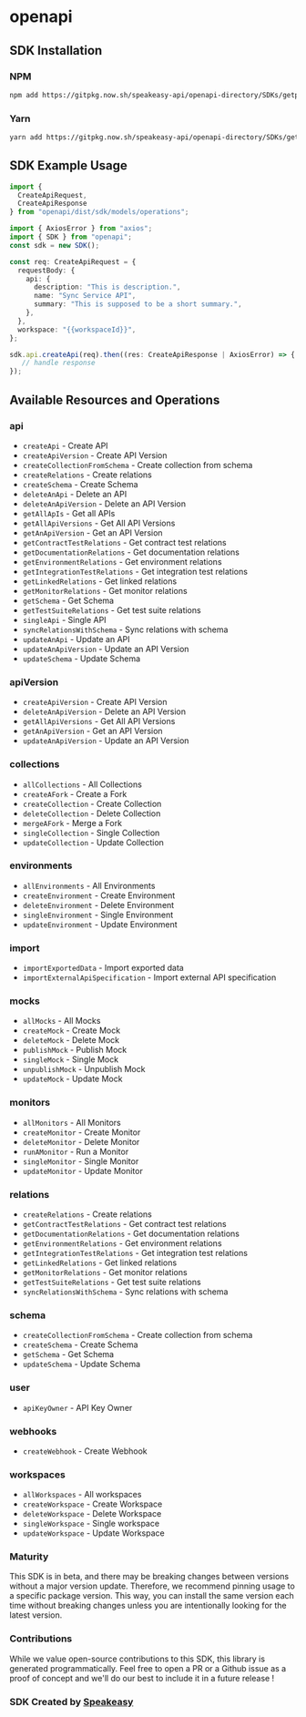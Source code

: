 # openapi

<!-- Start SDK Installation -->
## SDK Installation

### NPM

```bash
npm add https://gitpkg.now.sh/speakeasy-api/openapi-directory/SDKs/getpostman.com/1.20.0/typescript
```

### Yarn

```bash
yarn add https://gitpkg.now.sh/speakeasy-api/openapi-directory/SDKs/getpostman.com/1.20.0/typescript
```
<!-- End SDK Installation -->

## SDK Example Usage
<!-- Start SDK Example Usage -->
```typescript
import {
  CreateApiRequest,
  CreateApiResponse
} from "openapi/dist/sdk/models/operations";

import { AxiosError } from "axios";
import { SDK } from "openapi";
const sdk = new SDK();

const req: CreateApiRequest = {
  requestBody: {
    api: {
      description: "This is description.",
      name: "Sync Service API",
      summary: "This is supposed to be a short summary.",
    },
  },
  workspace: "{{workspaceId}}",
};

sdk.api.createApi(req).then((res: CreateApiResponse | AxiosError) => {
   // handle response
});
```
<!-- End SDK Example Usage -->

<!-- Start SDK Available Operations -->
## Available Resources and Operations


### api

* `createApi` - Create API
* `createApiVersion` - Create API Version
* `createCollectionFromSchema` - Create collection from schema
* `createRelations` - Create relations
* `createSchema` - Create Schema
* `deleteAnApi` - Delete an API
* `deleteAnApiVersion` - Delete an API Version
* `getAllApIs` - Get all APIs
* `getAllApiVersions` - Get All API Versions
* `getAnApiVersion` - Get an API Version
* `getContractTestRelations` - Get contract test relations
* `getDocumentationRelations` - Get  documentation relations
* `getEnvironmentRelations` - Get environment relations
* `getIntegrationTestRelations` - Get integration test relations
* `getLinkedRelations` - Get linked relations
* `getMonitorRelations` - Get monitor relations
* `getSchema` - Get Schema
* `getTestSuiteRelations` - Get test suite relations
* `singleApi` - Single API
* `syncRelationsWithSchema` - Sync relations with schema
* `updateAnApi` - Update an API
* `updateAnApiVersion` - Update an API Version
* `updateSchema` - Update Schema

### apiVersion

* `createApiVersion` - Create API Version
* `deleteAnApiVersion` - Delete an API Version
* `getAllApiVersions` - Get All API Versions
* `getAnApiVersion` - Get an API Version
* `updateAnApiVersion` - Update an API Version

### collections

* `allCollections` - All Collections
* `createAFork` - Create a Fork
* `createCollection` - Create Collection
* `deleteCollection` - Delete Collection
* `mergeAFork` - Merge a Fork
* `singleCollection` - Single Collection 
* `updateCollection` - Update Collection

### environments

* `allEnvironments` - All Environments
* `createEnvironment` - Create Environment
* `deleteEnvironment` - Delete Environment
* `singleEnvironment` - Single Environment
* `updateEnvironment` - Update Environment

### import

* `importExportedData` - Import exported data
* `importExternalApiSpecification` - Import external API specification

### mocks

* `allMocks` - All Mocks
* `createMock` - Create Mock
* `deleteMock` - Delete Mock
* `publishMock` - Publish Mock
* `singleMock` - Single Mock
* `unpublishMock` - Unpublish Mock
* `updateMock` - Update Mock

### monitors

* `allMonitors` - All Monitors
* `createMonitor` - Create Monitor
* `deleteMonitor` - Delete Monitor
* `runAMonitor` - Run a Monitor
* `singleMonitor` - Single Monitor
* `updateMonitor` - Update Monitor

### relations

* `createRelations` - Create relations
* `getContractTestRelations` - Get contract test relations
* `getDocumentationRelations` - Get  documentation relations
* `getEnvironmentRelations` - Get environment relations
* `getIntegrationTestRelations` - Get integration test relations
* `getLinkedRelations` - Get linked relations
* `getMonitorRelations` - Get monitor relations
* `getTestSuiteRelations` - Get test suite relations
* `syncRelationsWithSchema` - Sync relations with schema

### schema

* `createCollectionFromSchema` - Create collection from schema
* `createSchema` - Create Schema
* `getSchema` - Get Schema
* `updateSchema` - Update Schema

### user

* `apiKeyOwner` - API Key Owner

### webhooks

* `createWebhook` - Create Webhook

### workspaces

* `allWorkspaces` - All workspaces
* `createWorkspace` - Create Workspace
* `deleteWorkspace` - Delete Workspace
* `singleWorkspace` - Single workspace
* `updateWorkspace` - Update Workspace
<!-- End SDK Available Operations -->

### Maturity

This SDK is in beta, and there may be breaking changes between versions without a major version update. Therefore, we recommend pinning usage
to a specific package version. This way, you can install the same version each time without breaking changes unless you are intentionally
looking for the latest version.

### Contributions

While we value open-source contributions to this SDK, this library is generated programmatically.
Feel free to open a PR or a Github issue as a proof of concept and we'll do our best to include it in a future release !

### SDK Created by [Speakeasy](https://docs.speakeasyapi.dev/docs/using-speakeasy/client-sdks)

